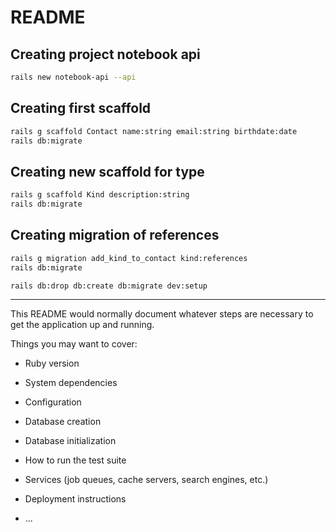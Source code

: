 # README

## Creating project notebook api
```bash
rails new notebook-api --api
```

## Creating first scaffold
```bash
rails g scaffold Contact name:string email:string birthdate:date
rails db:migrate
```

## Creating new scaffold for type
```bash
rails g scaffold Kind description:string
rails db:migrate
```
## Creating migration of references
```bash
rails g migration add_kind_to_contact kind:references
rails db:migrate
```

```bash
rails db:drop db:create db:migrate dev:setup
```

---
This README would normally document whatever steps are necessary to get the
application up and running.

Things you may want to cover:

* Ruby version

* System dependencies

* Configuration

* Database creation

* Database initialization

* How to run the test suite

* Services (job queues, cache servers, search engines, etc.)

* Deployment instructions

* ...
